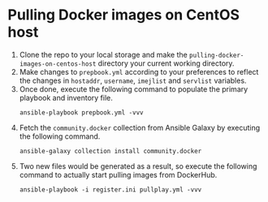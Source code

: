 # Pulling Docker images on CentOS host

1. Clone the repo to your local storage and make the `pulling-docker-images-on-centos-host` directory your current working directory.
2. Make changes to `prepbook.yml` according to your preferences to reflect the changes in `hostaddr`, `username`, `imejlist` and `servlist` variables.
3. Once done, execute the following command to populate the primary playbook and inventory file.
    ```
    ansible-playbook prepbook.yml -vvv
    ```
4. Fetch the `community.docker` collection from Ansible Galaxy by executing the following command.
    ```
    ansible-galaxy collection install community.docker
    ```
4. Two new files would be generated as a result, so execute the following command to actually start pulling images from DockerHub.
    ```
    ansible-playbook -i register.ini pullplay.yml -vvv
    ```